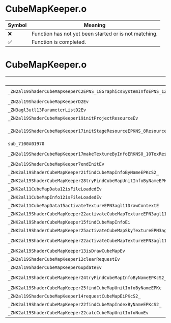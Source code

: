 # CubeMapKeeper.o
| Symbol | Meaning 
| ------------- | ------------- 
| :x: | Function has not yet been started or is not matching. 
| :white_check_mark: | Function is completed. 


# CubeMapKeeper.o
| Symbol (Mangled) | Symbol (Demangled) | Decompiled? |
| ------------- |  ------------- | ------------- |
| `_ZN2al19ShaderCubeMapKeeperC2EPNS_18GraphicsSystemInfoEPNS_12PlayerHolderE` | `al::ShaderCubeMapKeeper::ShaderCubeMapKeeper(al::GraphicsSystemInfo *,al::PlayerHolder *)` | :x: |
| `_ZN2al19ShaderCubeMapKeeperD2Ev` | `al::ShaderCubeMapKeeper::~ShaderCubeMapKeeper()` | :x: |
| `_ZN3agl3utl13ParameterListD2Ev` | `agl::utl::ParameterList::~ParameterList()` | :x: |
| `_ZN2al19ShaderCubeMapKeeper19initProjectResourceEv` | `al::ShaderCubeMapKeeper::initProjectResource(void)` | :x: |
| `_ZN2al19ShaderCubeMapKeeper17initStageResourceEPKNS_8ResourceEPKcS5_PKNS_15AreaObjDirectorEPKNS_15ExecuteDirectorEPNS_15SceneCameraInfoEPNS_12EffectSystemEPNS_11SkyDirectorE` | `al::ShaderCubeMapKeeper::initStageResource(al::Resource const*,char const*,char const*,al::AreaObjDirector const*,al::ExecuteDirector const*,al::SceneCameraInfo *,al::EffectSystem *,al::SkyDirector *)` | :x: |
| `sub_7100A01970` | `` | :x: |
| `_ZN2al19ShaderCubeMapKeeper17makeTextureByInfoERKNS0_10TexResInfoEPKcS5_S5_` | `al::ShaderCubeMapKeeper::makeTextureByInfo(al::ShaderCubeMapKeeper::TexResInfo const&,char const*,char const*,char const*)` | :x: |
| `_ZN2al19ShaderCubeMapKeeper7endInitEv` | `al::ShaderCubeMapKeeper::endInit(void)` | :x: |
| `_ZNK2al19ShaderCubeMapKeeper21findCubeMapInfoByNameEPKcS2_` | `al::ShaderCubeMapKeeper::findCubeMapInfoByName(char const*,char const*)const` | :x: |
| `_ZNK2al19ShaderCubeMapKeeper28tryFindCubeMapUnitInfoByNameEPKc` | `al::ShaderCubeMapKeeper::tryFindCubeMapUnitInfoByName(char const*)const` | :x: |
| `_ZNK2al11CubeMapData12isFileLoadedEv` | `al::CubeMapData::isFileLoaded(void)const` | :x: |
| `_ZNK2al11CubeMapInfo12isFileLoadedEv` | `al::CubeMapInfo::isFileLoaded(void)const` | :x: |
| `_ZNK2al11CubeMapData15activateTextureEPN3agl11DrawContextE` | `al::CubeMapData::activateTexture(agl::DrawContext *)const` | :x: |
| `_ZNK2al19ShaderCubeMapKeeper22activateCubeMapTextureEPN3agl11DrawContextEi` | `al::ShaderCubeMapKeeper::activateCubeMapTexture(agl::DrawContext *,int)const` | :x: |
| `_ZNK2al19ShaderCubeMapKeeper15findCubeMapInfoEi` | `al::ShaderCubeMapKeeper::findCubeMapInfo(int)const` | :x: |
| `_ZNK2al19ShaderCubeMapKeeper25activateCubeMapSkyTextureEPN3agl11DrawContextE` | `al::ShaderCubeMapKeeper::activateCubeMapSkyTexture(agl::DrawContext *)const` | :x: |
| `_ZNK2al19ShaderCubeMapKeeper22activateCubeMapTextureEPN3agl11DrawContextEPKc` | `al::ShaderCubeMapKeeper::activateCubeMapTexture(agl::DrawContext *,char const*)const` | :x: |
| `_ZNK2al19ShaderCubeMapKeeper13isDrawCubeMapEv` | `al::ShaderCubeMapKeeper::isDrawCubeMap(void)const` | :x: |
| `_ZN2al19ShaderCubeMapKeeper12clearRequestEv` | `al::ShaderCubeMapKeeper::clearRequest(void)` | :x: |
| `_ZN2al19ShaderCubeMapKeeper6updateEv` | `al::ShaderCubeMapKeeper::update(void)` | :x: |
| `_ZNK2al19ShaderCubeMapKeeper24tryFindCubeMapInfoByNameEPKcS2_` | `al::ShaderCubeMapKeeper::tryFindCubeMapInfoByName(char const*,char const*)const` | :x: |
| `_ZNK2al19ShaderCubeMapKeeper25findCubeMapUnitInfoByNameEPKc` | `al::ShaderCubeMapKeeper::findCubeMapUnitInfoByName(char const*)const` | :x: |
| `_ZN2al19ShaderCubeMapKeeper14requestCubeMapEiPKcS2_` | `al::ShaderCubeMapKeeper::requestCubeMap(int,char const*,char const*)` | :x: |
| `_ZNK2al19ShaderCubeMapKeeper22findCubeMapIndexByNameEPKcS2_` | `al::ShaderCubeMapKeeper::findCubeMapIndexByName(char const*,char const*)const` | :x: |
| `_ZNK2al19ShaderCubeMapKeeper22calcCubeMapUnitInfoNumEv` | `al::ShaderCubeMapKeeper::calcCubeMapUnitInfoNum(void)const` | :x: |
